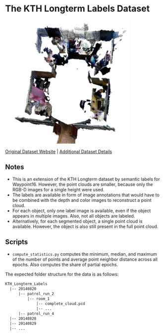 # The KTH Longterm Labels Dataset

<img src="./../../images/KTH Longterm Labels.png" width="400"/>

[Original Dataset Website](https://strands.pdc.kth.se/public/KTH_longterm_dataset_labels/readme.html) | [Additional Dataset Details](https://hpicgs.github.io/multi-temporal-point-cloud-datasets-survey/details/KTH_Longterm_Labels)

## Notes  
  - This is an extension of the KTH Longterm dataset by semantic labels for Waypoint16. However, the point clouds are smaller, because only the RGB-D images for a single height were used.
  - The labels are available in form of image annotations that would have to be combined with the depth and color images to reconstruct a point cloud. 
  - For each object, only one label image is available, even if the object appears in multiple images. Also, not all objects are labeled.
  - Alternatively, for each segmented object, a single point cloud is available. However, the object is also still present in the full point cloud.


## Scripts
* `compute_statistics.py` computes the minimum, median, and maximum of the number of points and average point neighbor distance across all epochs. Also computes the share of partial epochs.

The expected folder structure for the data is as follows:

```
KTH_Longterm_Labels
  |-- 20140820
      |-- patrol_run_2
          |-- room_1
              |-- complete_cloud.pcd
              |-- ...
      |-- patrol_run_4
  |-- 20140828
  |-- 20140829
  |-- ...
```